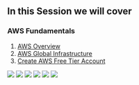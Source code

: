 
## In this Session we will cover ## 
### AWS Fundamentals ###


1. [AWS Overview](https://d0.awsstatic.com/whitepapers/aws-overview.pdf)
2. [AWS Global Infrastructure](https://aws.amazon.com/about-aws/global-infrastructure/)
3. [Create AWS Free Tier Account](https://aws.amazon.com/free/)


[![](http://img.youtube.com/vi/mZ5H8sn_2ZI/0.jpg)](http://www.youtube.com/watch?v=mZ5H8sn_2ZI "")
[![](http://img.youtube.com/vi/r4YIdn2eTm4/0.jpg)](http://www.youtube.com/watch?v=r4YIdn2eTm4 "")
[![](http://img.youtube.com/vi/0iQBAss5u38/0.jpg)](http://www.youtube.com/watch?v=0iQBAss5u38 "")
[![](http://img.youtube.com/vi/qcY-uiEHhn0/0.jpg)](http://www.youtube.com/watch?v=qcY-uiEHhn0 "")
[![](http://img.youtube.com/vi/ubCNZRNjhyo/0.jpg)](http://www.youtube.com/watch?v=ubCNZRNjhyo "")
[![](http://img.youtube.com/vi/IT1X42D1KeA/0.jpg)](http://www.youtube.com/watch?v=IT1X42D1KeA "")
